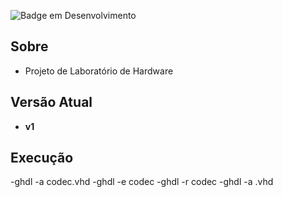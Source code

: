 ![Badge em Desenvolvimento](http://img.shields.io/static/v1?label=STATUS&message=EM%20DESENVOLVIMENTO&color=GREEN&style=for-the-badge)


## Sobre

- Projeto de Laboratório de Hardware

## Versão Atual

- **v1**

## Execução
-ghdl -a codec.vhd
-ghdl -e codec
-ghdl -r codec
-ghdl -a <nome do arquivo>.vhd
